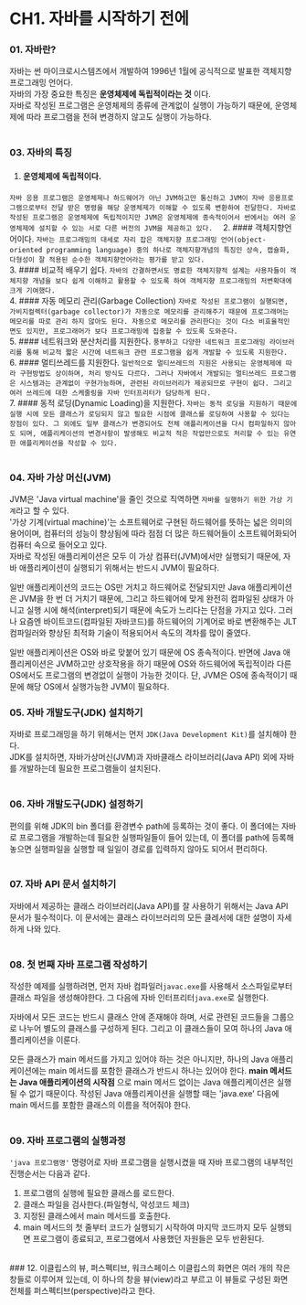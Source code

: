 CH1. 자바를 시작하기 전에
=====================
### 01. 자바란?
자바는 썬 마이크로시스템즈에서 개발하여 1996년 1월에 공식적으로 발표한 객체지향 프로그래밍 언어다.  
자바의 가장 중요한 특징은 __운영체제에 독립적이라는 것__ 이다.  
자바로 작성된 프로그램은 운영체제의 종류에 관계없이 실행이 가능하기 때문에, 운영체제에 따라 프로그램을 전혀 변경하지 않고도 실행이 가능하다.  
<br>

### 03. 자바의 특징
1. #### 운영체제에 독립적이다.
```자바 응용 프로그램은 운영체제나 하드웨어가 아닌 JVM하고만 통신하고 JVM이 자바 응용프로그램으로부터 전달 받은 명령을 해당 운영체제가 이해할 수 있도록 변환하여 전달한다. 자바로 작성된 프로그램은 운영체제에 독립적이지만 JVM은 운영체제에 종속적이어서 썬에서는 여러 운영체제에 설치할 수 있는 서로 다른 버전의 JVM을 제공하고 있다.  ```
2. #### 객체지향언어이다.
```자바는 프로그래밍의 대세로 자리 잡은 객체지향 프로그래밍 언어(object-oriented programming language) 중의 하나로 객체지향개념의 특징인 상속, 캡슐화, 다형성이 잘 적용된 순수한 객체지향언어라는 평가를 받고 있다.```  
3. #### 비교적 배우기 쉽다.
```자바의 간결하면서도 명료한 객체지향적 설계는 사용자들이 객체지향 개념을 보다 쉽게 이해하고 활용할 수 있도록 하여 객체지향 프로그래밍의 저변확대에 크게 기여했다.```  
4. #### 자동 메모리 관리(Garbage Collection)
```자바로 작성된 프로그램이 실행되면, 가비지컬렉터(garbage collector)가 자동으로 메모리를 관리해주기 때문에 프로그래머는 메모리를 따로 관리 하지 않아도 된다. 자동으로 메모리를 관리한다는 것이 다소 비효율적인 면도 있지만, 프로그래머가 보다 프로그래밍에 집중할 수 있도록 도와준다.```  
5. #### 네트워크와 분산처리를 지원한다.
```풍부하고 다양한 네트워크 프로그래밍 라이브러리를 통해 비교적 짧은 시간에 네트워크 관련 프로그램을 쉽게 개발할 수 있도록 지원한다.```  
6. #### 멀티쓰레드를 지원한다.
```일반적으로 멀티쓰레드의 지원은 사용되는 운영체제에 따라 구현방법도 상이하며, 처리 방식도 다르다. 그러나 자바에서 개발되는 멀티쓰레드 프로그램은 시스템과는 관계없이 구현가능하며, 관련된 라이브러리가 제공되므로 구현이 쉽다. 그리고 여러 쓰레드에 대한 스케줄링을 자바 인터프리터가 담당하게 된다.```  
7. #### 동적 로딩(Dynamic Loading)을 지원한다.
```자바는 동적 로딩을 지원하기 때문에 실행 시에 모든 클래스가 로딩되지 않고 필요한 시점에 클래스를 로딩하여 사용할 수 있다는 장점이 있다. 그 외에도 일부 클래스가 변경되어도 전체 애플리케이션을 다시 컴파일하지 않아도 되며, 애플리케이션의 변경사항이 발생해도 비교적 적은 작업만으로도 처리할 수 있는 유연한 애플리케이션을 작성할 수 있다.```    
<br>

### 04. 자바 가상 머신(JVM)
JVM은 'Java virtual machine'을 줄인 것으로 직역하면 `자바를 실행하기 위한 가상 기계`라고 할 수 있다.  
'가상 기계(virtual machine)'는 소프트웨어로 구현된 하드웨어를 뜻하는 넓은 의미의 용어이며, 컴퓨터의 성능이 향상됨에 따라 점점 더 많은 하드웨어들이 소프트웨어화되어 컴퓨터 속으로 들어오고 있다.  
자바로 작성된 애플리케이션은 모두 이 가상 컴퓨터(JVM)에서만 실행되기 때문에, 자바 애플리케이션이 실행되기 위해서는 반드시 JVM이 필요하다.  

일반 애플리케이션의 코드는 OS만 거치고 하드웨어로 전달되지만 Java 애플리케이션은 JVM을 한 번 더 거치기 때문에, 그리고 하드웨어에 맞게 완전히 컴파일된 상태가 아니고 실행 시에 해석(interpret)되기 때문에 속도가 느리다는 단점을 가지고 있다. 
그러나 요즘엔 바이트코드(컴파일된 자바코드)를 하드웨어의 기계어로 바로 변환해주는 JLT 컴파일러와 향상된 최적화 기술이 적용되어서 속도의 격차를 많이 줄였다.  

일반 애플리케이션은 OS와 바로 맞붙어 있기 때문에 OS 종속적이다. 반면에 Java 애플리케이션은 JVM하고만 상호작용을 하기 때문에 OS와 하드웨어에 독립적이라 다른 OS에서도 프로그램의 변경없이 실행이 가능한 것이다. 
단, JVM은 OS에 종속적이기 때문에 해당 OS에서 실행가능한 JVM이 필요하다.
<br>
### 05. 자바 개발도구(JDK) 설치하기
자바로 프로그래밍을 하기 위해서는 먼저 `JDK(Java Development Kit)`를 설치해야 한다.  
JDK를 설치하면, 자바가상머신(JVM)과 자바클래스 라이브러리(Java API) 외에 자바를 개발하는데 필요한 프로그램들이 설치된다.  
<br>
### 06. 자바 개발도구(JDK) 설정하기
편의를 위해 JDK의 bin 폴더를 환경변수 path에 등록하는 것이 좋다. 이 폴더에는 자바로 프로그램을 개발하는데 필요한 실행파일들이 들어 있는데, 이 폴더를 path에 등록해 놓으면 실행파일을 실행할 때 일일이 경로를 입력하지 않아도 되어서 편리하다.  
<br>
### 07. 자바 API 문서 설치하기
자바에서 제공하는 클래스 라이브러리(Java API)를 잘 사용하기 위해서는 Java API 문서가 필수적이다. 이 문서에는 클래스 라이브러리의 모든 클레서에 대한 설명이 자세하게 나와 있다.  
<br>
### 08. 첫 번째 자바 프로그램 작성하기
작성한 예제를 실행하려면, 먼저 자바 컴파일러`javac.exe`를 사용해서 소스파일로부터 클래스 파일을 생성해야한다. 그 다음에 자바 인터프리터`java.exe`로 실행한다.  

자바에서 모든 코드는 반드시 클래스 안에 존재해야 하며, 서로 관련된 코드들을 그룹으로 나누어 별도의 클래스를 구성하게 된다. 그리고 이 클래스들이 모여 하나의 Java 애플리케이션을 이룬다.   

모든 클래스가 main 메서드를 가지고 있어야 하는 것은 아니지만, 하나의 Java 애플리케이션에는 main 메서드를 포함한 클래스가 반드시 하나는 있어야 한다. __main 메서드는 Java 애플리케이션의 시작점__ 으로 main 메서드 없이는 Java 애플리케이션은 실행될 수 없기 때문이다. 
작성된 Java 애플리케이션을 실행할 때는 'java.exe' 다음에 main 메서드를 포함한 클래스의 이름을 적어줘야 한다.  
<br>
### 09. 자바 프로그램의 실행과정
`'java 프로그램명'` 명령어로 자바 프로그램을 실행시켰을 때 자바 프로그램의 내부적인 진행순서는 다음과 같다.  
1. 프로그램의 실행에 필요한 클래스를 로드한다.
2. 클래스 파일을 검사한다.(파일형식, 악성코드 체크)
3. 지정된 클래스에서 main 메서드를 호출한다.
4. main 메서드의 첫 줄부터 코드가 실행되기 시작하여 마지막 코드까지 모두 실행되면 프로그램이 종료되고, 프로그램에서 사용했던 자원들은 모두 반환된다.  
<br>
### 12. 이클립스의 뷰, 퍼스펙티브, 워크스페이스
이클립스의 화면은 여러 개의 작은 창들로 이루어져 있는데, 이 하나의 창을 뷰(view)라고 부르고 이 뷰들로 구성된 화면 전체를 퍼스펙티브(perspective)라고 한다.  
